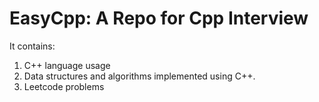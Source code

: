 # EasyCpp: A Repo for Cpp Interview
It contains:
1. C++ language usage
2. Data structures and algorithms implemented using C++.
3. Leetcode problems